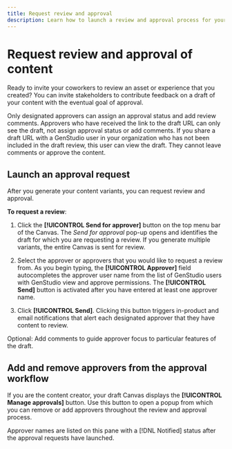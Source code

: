 ```yaml
---
title: Request review and approval
description: Learn how to launch a review and approval process for your content.
---
```


# Request review and approval of content

Ready to invite your coworkers to review an asset or experience that you created? You can invite stakeholders to contribute feedback on a draft of your content with the eventual goal of approval.

Only designated approvers can assign an approval status and add review comments. Approvers who have received the link to the draft URL can only see the draft, not assign approval status or add comments. If you share a draft URL with a GenStudio user in your organization who has not been included in the draft review, this user can view the draft. They cannot leave comments or approve the content.

## Launch an approval request

After you generate your content variants, you can request review and approval. 

**To request a review**:

1. Click the **[!UICONTROL Send for approver]** button on the top menu bar of the Canvas. The _Send for approval_ pop-up opens and identifies the draft for which you are requesting a review. If you generate multiple variants, the entire Canvas is sent for review.

1. Select the approver or approvers that you would like to request a review from. As you begin typing, the **[!UICONTROL Approver]** field autocompletes the approver user name from the list of GenStudio users with GenStudio view and approve permissions. The **[!UICONTROL Send]** button is activated after you have entered at least one approver name.

1. Click **[!UICONTROL Send]**. Clicking this button triggers in-product and email notifications that alert each designated approver that they have content to review.

Optional: Add comments to guide approver focus to particular features of the draft.

## Add and remove approvers from the approval workflow

If you are the content creator, your draft Canvas displays the **[!UICONTROL Manage approvals]** button. Use this button to open a popup from which you can remove or add approvers throughout the review and approval process.

Approver names are listed on this pane with a [!DNL Notified] status after the approval requests have launched. 


